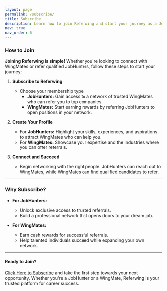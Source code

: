 ```yaml
---
layout: page
permalink: /subscribe/
title: Subscribe
description: Learn how to join Referwing and start your journey as a JobHunter or WingMate.
nav: true
nav_order: 6
---
```


### **How to Join**

**Joining Referwing is simple!** Whether you're looking to connect with WingMates or refer qualified JobHunters, follow these steps to start your journey:

1. **Subscribe to Referwing**  
   - Choose your membership type:
     - **JobHunters:** Gain access to a network of trusted WingMates who can refer you to top companies.
     - **WingMates:** Start earning rewards by referring JobHunters to open positions in your network.

2. **Create Your Profile**  
   - For **JobHunters:** Highlight your skills, experiences, and aspirations to attract WingMates who can help you.
   - For **WingMates:** Showcase your expertise and the industries where you can offer referrals.

3. **Connect and Succeed**  
   - Begin networking with the right people. JobHunters can reach out to WingMates, while WingMates can find qualified candidates to refer.

---

### **Why Subscribe?**

- **For JobHunters:**  
  - Unlock exclusive access to trusted referrals.  
  - Build a professional network that opens doors to your dream job.

- **For WingMates:**  
  - Earn cash rewards for successful referrals.  
  - Help talented individuals succeed while expanding your own network.

---

#### **Ready to Join?**

[Click Here to Subscribe](#) and take the first step towards your next opportunity. Whether you're a JobHunter or a WingMate, Referwing is your trusted platform for career success.
